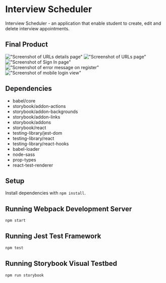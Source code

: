 # Interview Scheduler

Interview Scheduler - an application that enable student to create, edit and delete interview appointments.

## Final Product

!["Screenshot of URLs details page"](https://github.com/leoltl/tinyApp/blob/master/docs/index.png)
!["Screenshot of URLs page"](https://github.com/leoltl/tinyApp/blob/master/docs/details-page.png)
!["Screenshot of Sign In page"](https://github.com/leoltl/tinyApp/blob/master/docs/log-in.png)
!["Screenshot of error message on register"](https://github.com/leoltl/tinyApp/blob/master/docs/form-error.png)
!["Screenshot of mobile login view"](https://github.com/leoltl/tinyApp/blob/master/docs/mobile.png)

## Dependencies

- babel/core
- storybook/addon-actions
- storybook/addon-backgrounds
- storybook/addon-links
- storybook/addons
- storybook/react
- testing-library/jest-dom
- testing-library/react
- testing-library/react-hooks
- babel-loader
- node-sass
- prop-types
- react-test-renderer

## Setup

Install dependencies with `npm install`.

## Running Webpack Development Server

```sh
npm start
```

## Running Jest Test Framework

```sh
npm test
```

## Running Storybook Visual Testbed

```sh
npm run storybook
```
